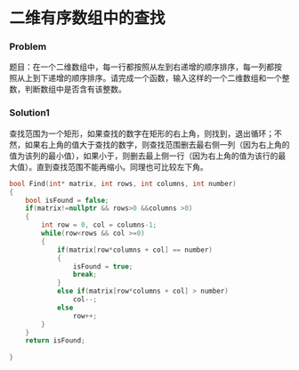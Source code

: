 # 二维有序数组中的查找

### Problem

题目：在一个二维数组中，每一行都按照从左到右递增的顺序排序，每一列都按 照从上到下递增的顺序排序。请完成一个函数，输入这样的一个二维数组和一个整数，判断数组中是否含有该整数。

### Solution1

查找范围为一个矩形，如果查找的数字在矩形的右上角，则找到，退出循环；不然，如果右上角的值大于查找的数字，则查找范围删去最右侧一列（因为右上角的值为该列的最小值），如果小于，则删去最上侧一行（因为右上角的值为该行的最大值）。直到查找范围不能再缩小。同理也可比较左下角。

```c++
bool Find(int* matrix, int rows, int columns, int number)
{
    bool isFound = false;
    if(matrix!=nullptr && rows>0 &&columns >0)
    {
        int row = 0, col = columns-1;
        while(row<rows && col >=0)
        {
            if(matrix[row*columns + col] == number)
            {
                isFound = true;
                break;
            }
            else if(matrix[row*columns + col] > number)
                col--;
            else
                row++;
        }
    }
    return isFound;
    
}
```

